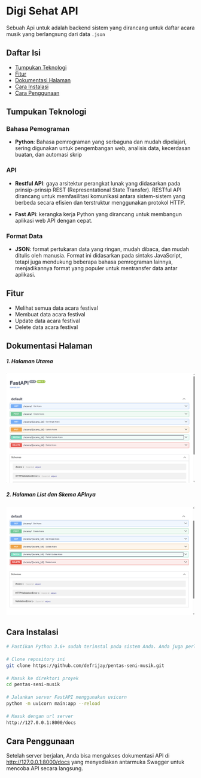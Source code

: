 # Digi Sehat API
Sebuah Api untuk adalah backend sistem yang dirancang untuk daftar acara musik yang berlangsung dari data `.json`


## Daftar Isi
- [Tumpukan Teknologi](#tumpukan-teknologi)
- [Fitur](#fitur)
- [Dokumentasi Halaman](#dokumentasi-halaman)
- [Cara Instalasi](#cara-instalasi)
- [Cara Penggunaan](#cara-penggunaan)

## Tumpukan Teknologi
### Bahasa Pemograman
- **Python**: Bahasa pemrograman yang serbaguna dan mudah dipelajari, sering digunakan untuk pengembangan web, analisis data, kecerdasan buatan, dan automasi skrip

### API
- **Restful API**: gaya arsitektur perangkat lunak yang didasarkan pada prinsip-prinsip REST (Representational State Transfer). RESTful API dirancang untuk memfasilitasi komunikasi antara sistem-sistem yang berbeda secara efisien dan terstruktur menggunakan protokol HTTP.

- **Fast APi**:  kerangka kerja Python yang dirancang untuk membangun aplikasi web API dengan cepat.

### Format Data
- **JSON**: format pertukaran data yang ringan, mudah dibaca, dan mudah ditulis oleh manusia. Format ini didasarkan pada sintaks JavaScript, tetapi juga mendukung beberapa bahasa pemrograman lainnya, menjadikannya format yang populer untuk mentransfer data antar aplikasi.

## Fitur
- Melihat semua data acara festival
- Membuat data acara festival
- Update data acara festival
- Delete data acara festival

## Dokumentasi Halaman
##### 1. Halaman Utama
![Dokumentasi Halaman](Documentation.png)
##### 2. Halaman List dan Skema APInya
![Dokumentasi Halaman](Documentation2.png)

## Cara Instalasi
```bash
# Pastikan Python 3.6+ sudah terinstal pada sistem Anda. Anda juga perlu pip untuk mengelola pustaka Python.

# Clone repository ini
git clone https://github.com/defrijay/pentas-seni-musik.git

# Masuk ke direktori proyek
cd pentas-seni-musik

# Jalankan server FastAPI menggunakan uvicorn
python -m uvicorn main:app --reload

# Masuk dengan url server
http://127.0.0.1:8000/docs

```

## Cara Penggunaan
Setelah server berjalan, Anda bisa mengakses dokumentasi API di http://127.0.0.1:8000/docs yang menyediakan antarmuka Swagger untuk mencoba API secara langsung.

